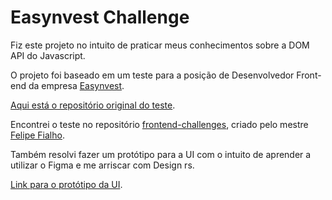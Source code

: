 # Easynvest Challenge

Fiz este projeto no intuito de praticar meus conhecimentos sobre a DOM API do Javascript.

O projeto foi baseado em um teste para a posição de Desenvolvedor Front-end da empresa [Easynvest](https://www.nuinvest.com.br/).

[Aqui está o repositório original do teste](https://github.com/easynvest/teste-front-end).

Encontrei o teste no repositório [frontend-challenges](https://github.com/felipefialho/frontend-challenges), criado pelo mestre [Felipe Fialho](https://github.com/felipefialho).

Também resolvi fazer um protótipo para a UI com o intuito
de aprender a utilizar o Figma e me arriscar com Design rs.

[Link para o protótipo da UI](https://www.figma.com/file/igQsq61CzyifgImCepHPvE/easynvest-challenge?node-id=116%3A180).

